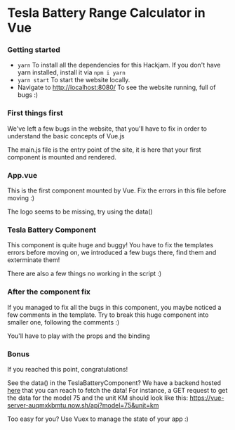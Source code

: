 # Tesla Battery Range Calculator in Vue

### Getting started

* `yarn` To install all the dependencies for this Hackjam. If you don't have yarn installed, install it via `npm i yarn`
* `yarn start` To start the website locally.
* Navigate to [http://localhost:8080/](http://localhost:8080/) To see the website running, full of bugs :)

### First things first

We've left a few bugs in the website, that you'll have to fix in order to understand the basic concepts of Vue.js

The main.js file is the entry point of the site, it is here that your first component is mounted and rendered.

### App.vue

This is the first component mounted by Vue. Fix the errors in this file before moving :)

The logo seems to be missing, try using the data()

### Tesla Battery Component

This component is quite huge and buggy! You have to fix the templates errors before moving on, we introduced a few bugs there, find them and exterminate them!

There are also a few things no working in the script :)

### After the component fix

If you managed to fix all the bugs in this component, you maybe noticed a few comments in the template. Try to break this huge component into smaller one, following the comments :)

You'll have to play with the props and the binding

### Bonus

If you reached this point, congratulations!

See the data() in the TeslaBatteryComponent? We have a backend hosted [here](https://vue-server-auqmxkbmtu.now.sh/api?model=75&unit=km) that you can reach to fetch the data! For instance, a GET request to get the data for the model 75 and the unit KM should look like this: https://vue-server-auqmxkbmtu.now.sh/api?model=75&unit=km

Too easy for you? Use Vuex to manage the state of your app :)
